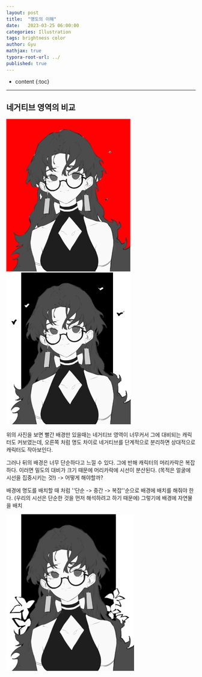 ```yaml
---
layout: post
title:  "명도의 이해"
date:   2023-03-25 06:00:00
categories: Illustration
tags: brightness color 
author: Gyu
mathjax: true
typora-root-url: ../
published: true
---
```


* content
{:toc}

---
## 네거티브 영역의 비교

![red](/assets/images/2023-03-25-brightness/red.png) ![black](/assets/images/2023-03-25-brightness/black.png) 

위의 사진을 보면 빨간 배경만 있을때는 네거티브 영역이 너무커서 그에 대비되는 캐릭터도 커보였는데, 오른쪽 처럼 명도 차이로 네거티브를 단계적으로 분리하면 상대적으로 캐릭터도 작아보인다.

그러나 뒤의 배경은 너무 단순하다고 느낄 수 있다. 그에 반해 캐릭터의 머리카락은 복잡하다. 이러면 밀도의 대비가 크기 때문에 머리카락에 시선이 분산된다. (목적은 얼굴에 시선을 집중시키는 것!)
-> 어떻게 해야할까?

배경에 명도를 배치할 때 처럼 ''단순 -> 중간 -> 복잡''순으로 배경에 배치를 해줘야 한다. (우리의 시선은 단순한 것을 먼저 해석하려고 하기 때문에) 그렇기에 배경에 자연물을 배치

<img src="/assets/images/2023-03-25-brightness/flower.png" alt="flower" style="zoom:58%;" />
